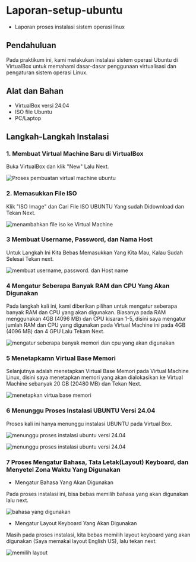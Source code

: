 # Laporan-setup-ubuntu
- Laporan proses instalasi sistem operasi linux

## Pendahuluan
Pada praktikum ini, kami melakukan instalasi sistem operasi Ubuntu di VirtualBox untuk memahami dasar-dasar penggunaan virtualisasi dan pengaturan sistem operasi Linux.

## Alat dan Bahan
- VirtualBox versi 24.04
- ISO file Ubuntu
- PC/Laptop

## Langkah-Langkah Instalasi
### 1. Membuat Virtual Machine Baru di VirtualBox
Buka VirtualBox dan klik "New" Lalu Next.

![Proses pembuatan virtual machine ubuntu](Screenshot%20Tugas%20linux/Screenshot%202024-08-29%20190742.png)

### 2. Memasukkan File ISO
Klik "ISO Image" dan Cari File ISO UBUNTU Yang sudah Didownload dan Tekan Next.

![menambahkan file iso ke Virtual Machine](Screenshot%20Tugas%20linux/Screenshot%202024-08-29%20190820%20-%20Copy%20-%20Copy.png)

### 3 Membuat Username, Password, dan Nama Host
Untuk Langkah Ini Kita Bebas Memasukkan Yang Kita Mau, Kalau Sudah Selesai Tekan next.

![membuat username, password. dan Host name](Screenshot%20Tugas%20linux/Screenshot%202024-08-29%20191013%20-%20Copy.png)

### 4 Mengatur Seberapa Banyak RAM dan CPU Yang Akan Digunakan
Pada langkah kali ini, kami diberikan pilihan untuk mengatur seberapa banyak RAM dan CPU yang akan digunakan. Biasanya pada RAM menggunakan 4GB (4096 MB) dan CPU kisaran 1-5, disini saya mengatur jumlah RAM dan CPU yang digunakan pada Virtual Machine ini pada 4GB (4096 MB) dan 4 GPU Lalu Tekam Next.

![mengatur seberapa banyak memori dan cpu yang akan digunakan](Screenshot%20Tugas%20linux/Screenshot%202024-08-29%20191230%20-%20Copy.png)

### 5 Menetapkamn Virtual Base Memori
Selanjutnya adalah menetapkan Virtual Base Memori pada Virtual Machine Linux, disini saya menetapkan memori yang akan dialokasikan ke Virtual Machine sebanyak 20 GB 
(20480 MB) dan Tekan Next.

![menetapkan virtua base memori](Screenshot%20Tugas%20linux/Screenshot%202024-08-29%20191259.png)

### 6 Menunggu Proses Instalasi UBUNTU Versi 24.04
Proses kali ini hanya menunggu instalasi UBUNTU pada Virtual Box.

![menunggu proses instalasi ubuntu versi 24.04](Screenshot%20Tugas%20linux/Screenshot%202024-08-29%20191358.png)

![menunggu proses instalasi ubuntu versi 24.04](Screenshot%20Tugas%20linux/Screenshot%202024-08-29%20191926.png)

### 7 Proses Mengatur Bahasa, Tata Letak(Layout) Keyboard, dan Menyetel Zona Waktu Yang Digunakan

- Mengatur Bahasa Yang Akan Digunakan

Pada proses instalasi ini, bisa bebas memilih bahasa yang akan digunakan lalu next.

![bahasa yang digunakan](Screenshot%20Tugas%20linux/Screenshot%202024-08-29%20191614.png)

- Mengatur Layout Keyboard Yang Akan Digunakan

Masih pada proses instalasi, kita bebas memilih layout keyboard yang akan digunakan (Saya memakai layout English US), lalu tekan next.

![memilih layout](Screenshot%20Tugas%20linux/Screenshot%202024-08-29%20191637.png)
